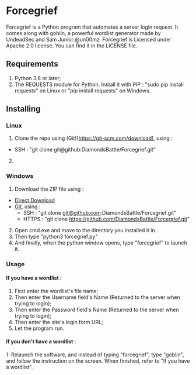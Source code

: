 # Forcegrief
Forcegrief is a Python program that automates a server login request. It comes along with goblin, a powerful wordlist generator made by UndeadSec and Sam Junior:@un00mz.
Forcegrief is Licensed under Apache 2.0 license. You can find it in the LICENSE file.

## Requirements
1. Python 3.8 or later;
2. The REQUESTS module for Python. Install it with PIP : "sudo pip install requests" on Linux or "pip install requests" on Windows.

## Installing
### Linux
1. Clone the repo using (Git)[https://git-scm.com/download], using :
* SSH : "git clone git@github:DiamondsBattle/Forcegrief.git"
2. 

### Windows
1. Download the ZIP file using : 
 * [Direct Download](https://github.com/DiamondsBattle/Forcegrief/archive/master.zip)
 * [Git](https://git-scm.com/download), using :
   * SSH : "git clone git@github.com:DiamondsBattle/Forcegrief.git"
   * HTTPS :  "git clone https://github.com/DiamondsBattle/Forcegrief.git"
2. Open cmd.exe and move to the directory you installed it in.
3. Then type "python3 forcegrief.py"
4. And finally, when the python window opens, type "forcegrief" to launch it. 

### Usage
#### If you have a wordlist : 
1. First enter the wordlist's file name;
2. Then enter the Username field's Name (Returned to the server when trying to login);
3. Then enter the Password field's Name (Returned to the server when trying to login);
4. Then enter the site's login form URL;
5. Let the program run.
#### If you don't have a wordlist : 
1: Relaunch the software, and instead of typing "forcegrief", type "goblin", and follow the instruction on the screen. When finished, refer to "If you have a wordlist".

